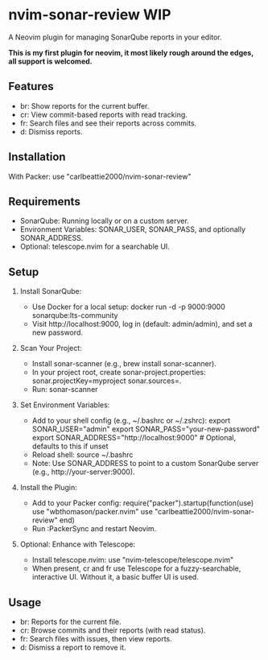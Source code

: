 # nvim-sonar-review **WIP**

A Neovim plugin for managing SonarQube reports in your editor.

**This is my first plugin for neovim, it most likely rough around the edges, all support is welcomed.**

## Features
- <leader>br: Show reports for the current buffer.
- <leader>cr: View commit-based reports with read tracking.
- <leader>fr: Search files and see their reports across commits.
- <leader>d: Dismiss reports.

## Installation
With Packer:
use "carlbeattie2000/nvim-sonar-review"

## Requirements
- SonarQube: Running locally or on a custom server.
- Environment Variables: SONAR_USER, SONAR_PASS, and optionally SONAR_ADDRESS.
- Optional: telescope.nvim for a searchable UI.

## Setup
1. Install SonarQube:
   - Use Docker for a local setup: docker run -d -p 9000:9000 sonarqube:lts-community
   - Visit http://localhost:9000, log in (default: admin/admin), and set a new password.

2. Scan Your Project:
   - Install sonar-scanner (e.g., brew install sonar-scanner).
   - In your project root, create sonar-project.properties:
     sonar.projectKey=myproject
     sonar.sources=.
   - Run: sonar-scanner

3. Set Environment Variables:
   - Add to your shell config (e.g., ~/.bashrc or ~/.zshrc):
     export SONAR_USER="admin"
     export SONAR_PASS="your-new-password"
     export SONAR_ADDRESS="http://localhost:9000"  # Optional, defaults to this if unset
   - Reload shell: source ~/.bashrc
   - Note: Use SONAR_ADDRESS to point to a custom SonarQube server (e.g., http://your-server:9000).

4. Install the Plugin:
   - Add to your Packer config:
     require("packer").startup(function(use)
       use "wbthomason/packer.nvim"
       use "carlbeattie2000/nvim-sonar-review"
     end)
   - Run :PackerSync and restart Neovim.

5. Optional: Enhance with Telescope:
   - Install telescope.nvim:
     use "nvim-telescope/telescope.nvim"
   - When present, <leader>cr and <leader>fr use Telescope for a fuzzy-searchable, interactive UI. Without it, a basic buffer UI is used.

## Usage
- <leader>br: Reports for the current file.
- <leader>cr: Browse commits and their reports (with read status).
- <leader>fr: Search files with issues, then view reports.
- <leader>d: Dismiss a report to remove it.
